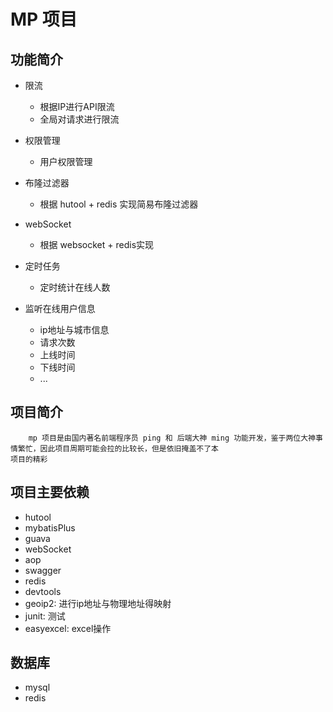 # MP 项目

## 功能简介

* 限流
    * 根据IP进行API限流
    * 全局对请求进行限流
    
* 权限管理
    * 用户权限管理
    
* 布隆过滤器
    * 根据 hutool + redis 实现简易布隆过滤器
    
* webSocket
    * 根据 websocket + redis实现
   
* 定时任务
    * 定时统计在线人数
    
* 监听在线用户信息
    * ip地址与城市信息
    * 请求次数
    * 上线时间
    * 下线时间
    * ...
    
## 项目简介

```uast
    mp 项目是由国内著名前端程序员 ping 和 后端大神 ming 功能开发，鉴于两位大神事情繁忙，因此项目周期可能会拉的比较长，但是依旧掩盖不了本
项目的精彩
``` 

## 项目主要依赖

* hutool
* mybatisPlus
* guava
* webSocket
* aop
* swagger
* redis
* devtools
* geoip2:  进行ip地址与物理地址得映射
* junit: 测试
* easyexcel: excel操作

## 数据库

* mysql
* redis
